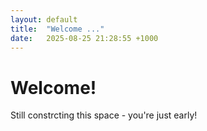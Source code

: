 ```yaml
---
layout: default
title:  "Welcome ..."
date:   2025-08-25 21:28:55 +1000
---
```

# Welcome!


Still constrcting this space - you're just early!

